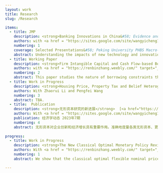 ```yaml
---
layout: work
title: Research
slug: /Research

items:
  - title: JMP
    description: <strong>Banking Innovations in China&#58; Evidence and Welfare Implications</strong> [<a href="https://www.dropbox.com/scl/fi/2p5fj65j57haz12q2g3pc/main_file.pdf?rlkey=ivkxct0qd8q0ccz2tbrs5auwv&dl=0" target="_blank">pdf</a>]  
    authors: with <a href = "https://sites.google.com/site/wangyicheng1192/" target="_blank">Yicheng Wang</a> and <a href = "https://xuzhiwei09.wixsite.com/econ/research" target="_blank">Zhiwei Xu</a> 
    numbering: 1
    coverage: Selected Presentations&#58; Peking University PHBS Macro-Finance Reading Group; 7th Peking-NUS Annual conference; Sargent Institute of Quantitative Economics and Finance Workshop; 6th China and Development Annual Conference (Shanghai Jiao Tong U) 2023; CICM 2023; CFRC 2023
    abstract: Understanding the impacts of new technology and innovations on the banking sector is important and of growing interest. However, there is limited research on the detailed channels of the impacts, and consequently, the evaluations for the aggregate welfare implications. We contribute both empirically and quantitatively. We use bank panel dataset and construct a new measure of overall banking innovations to document that banking innovations can reduce marginal net costs, which improve efficiency and may unintended increase bank risk-taking. We show the finding is quite robust under a battery of checks. In a new structural, quantitative model, banks with heterogeneous capital choose investment in innovation and also risky lending, face regulations on the capital requirement and have limited liability. When aggregate new technology improves, it can reduce financial intermediation costs and social deadweight loss; however, it will also change the bank's risk consideration and increases moral hazard when the cost is largely reduced. We also find several other new implications for R\&D investment credit policy and Capital Requirement policy.
  - title: Working Paper
    description: <strong>Firm Intangible Capital and Cash Flow-based Borrowing Constraints</strong> 
    authors: with <a href = "https://renbinzhang.weebly.com/" target="_blank">Renbin Zhang</a>
    numbering: 2  
    abstract: This paper studies the nature of borrowing constraints that firms face in an increasingly intangible economy. Using US non-financial firm-level data, we document that for intangible-intensive firms, investment is less sensitive to monetary shocks. We further provide evidence that intangible-intensive firms are more likely to borrow under cash flow-based contracts. Motivated by these findings, we build a quantitative dynamic general equilibrium model of intangible capital and endogenous loan contracts. Heterogeneous firms with ex ante identical capital structure choose loan contracts based on their idiosyncratic risks in intangible productivity efficiency. At the aggregate level, firm borrowings are subject to both asset-based part and cash flow-based part, which tightly links with its intangible capital ratio. Using this framework, we will be able to discuss not only the relevance of cash flow-based borrowing associated with the rising intangible capital, but also rationalize the empirical findings.
  - title: Work in Progress
    description: <strong>Housing Price, Property Tax and Belief Heterogeneity</strong>  [Coming soon]
    authors: With Zhaorui Li and Pengfei Wang
    numbering: 3
    abstract: TBA.
  - title:  Publication
    description: <strong>无形资本研究的新进展</strong>  [<a href="https://kns.cnki.net/kcms2/article/abstract?v=3uoqIhG8C44YLTlOAiTRKu87-SJxoEJu6LL9TJzd50n7EU_Z-wbXjVnTl-EciK_82pVq4ACueKl8_ZN2K3xnp4LkjadPV6BJ&uniplatform=NZKPT" target="_blank">pdf</a>]
    authors: With <a href = "https://sites.google.com/site/wangyicheng1192/" target="_blank">Yicheng Wang</a>
    publication: 经济学动态 2023年7期
    numbering: 4
    abstract: 无形资本对企业创新和经济增长具有重要作用。准确地度量各类无形资本、更好地解释无形资本对企业行为和宏观经济发展的影响，也成为经济学研究的前沿问题之一。本文系统梳理国外宏观金融领域涉及无形资本的相关文献和最新研究进展，重点介绍各类无形资本的相关定义及其度量方式，从微观企业和宏观经济两个视角对已有文献进行归纳总结和深入分析。在微观影响方面，现有研究主要从无形资本对企业投融资、生产率水平及市场资产定价等角度进行分析。在宏观视角方面，现有文献主要聚焦于无形资本对经济增长核算、短期经济波动、市场结构变化等方面的影响。本文最后对未来研究方向进行评述与展望，同时也为落实我国企业科技创新的主体地位提供了政策启示。
  
progress: 
  - title: Work in Progress
    description: <strong>The New Classical Optimal Monetary Policy Revisited</strong> [Coming soon]
    authors: With <a href = "https://renbinzhang.weebly.com/" target="_blank">Renbin Zhang</a>
    numbering: 1
    abstract: We show that the classical optimal flexible nominal price (inflation) fails to complete the market.  The nominal price that is desired to implement the complete market social planner allocations turns out to negative for some states of the economy. Incomplete market imposes the one-period forward-looking implementability constraint for the Ramsey social planner, the primal approach indicates that the Friedman Rule does not hold anymore. We formulate the recursive contract approach by imposing a lower bound of money asset and find that government optimally accumulate the public debt and the tax rate featuring incomplete market emerge.

---
```


<br />
<br />
